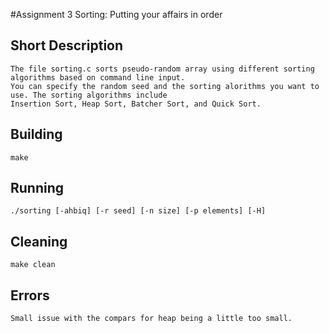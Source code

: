 #Assignment 3 Sorting: Putting your affairs in order

## Short Description
	The file sorting.c sorts pseudo-random array using different sorting algorithms based on command line input.
	You can specify the random seed and the sorting alorithms you want to use. The sorting algorithms include
	Insertion Sort, Heap Sort, Batcher Sort, and Quick Sort.

## Building
	make

## Running
	./sorting [-ahbiq] [-r seed] [-n size] [-p elements] [-H]

## Cleaning
	make clean

## Errors
	Small issue with the compars for heap being a little too small.
